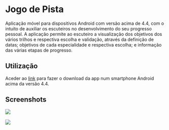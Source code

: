 # Jogo de Pista
 Aplicação móvel para dispositivos Android com versão acima de 4.4, com o intuito de auxiliar os escuteiros no desenvolvimento do seu progresso pessoal. 
 A aplicação permite ao escuteiro a visualização dos objetivos dos vários trilhos e respectiva escolha e validação, através da definição de datas; objetivos de cada especialidade e respectiva escolha; e informação das várias etapas de progresso.

 ## Utilização
 Aceder ao [link](https://drive.google.com/file/d/1JlimzktHiOS6BeLVFvLswzucPLqT5Cik/view?usp=sharing) para fazer o download da app num smartphone Android acima da versão 4.4.
 
 ## Screenshots
![](https://github.com/JoaoPVilar/Jogo-de-Pista/blob/master/screenshot.png)
<br/><br/>
![](https://github.com/JoaoPVilar/Jogo-de-Pista/blob/master/screenshot_2.png)
